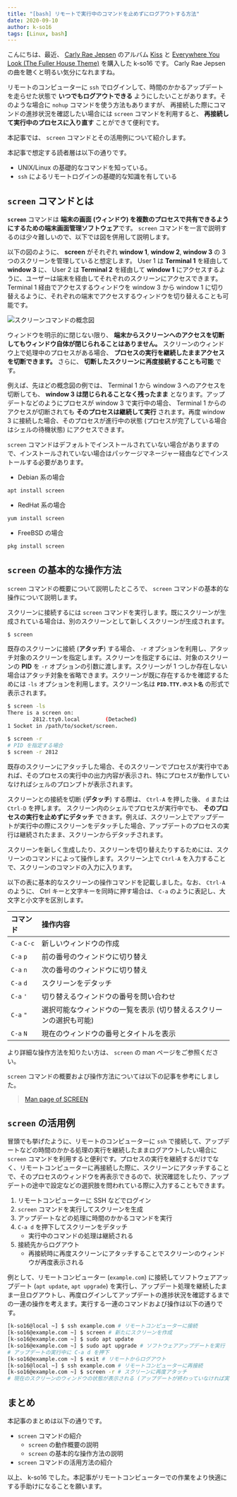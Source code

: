 ```yaml
---
title: "[bash] リモートで実行中のコマンドを止めずにログアウトする方法"
date: 2020-09-10
author: k-so16
tags: [Linux, bash]
---
```


こんにちは、最近、 [Carly Rae Jepsen](https://www.carlyraemusic.com/) のアルバム [Kiss](https://www.carlyraemusic.com/music/kiss) と [Everywhere You Look (The Fuller House Theme)](https://www.carlyraemusic.com/music/everywhere-you-look-fuller-house-theme) を購入した k-so16 です。 Carly Rae Jepsen の曲を聴くと明るい気分になれますね。

リモートのコンピューターに `ssh` でログインして、時間のかかるアップデートを走らせた状態で **いつでもログアウトできる** ようにしたいことがあります。そのような場合に `nohup` コマンドを使う方法もありますが、 再接続した際にコマンドの進捗状況を確認したい場合には `screen` コマンドを利用すると、 **再接続して実行中のプロセスに入り直す** ことができて便利です。

本記事では、 `screen` コマンドとその活用例について紹介します。

本記事で想定する読者層は以下の通りです。

- UNIX/Linux の基礎的なコマンドを知っている。
- `ssh` によるリモートログインの基礎的な知識を有している

## `screen` コマンドとは

**`screen`** コマンドは **端末の画面 (ウィンドウ) を複数のプロセスで共有できるようにするための端末画面管理ソフトウェア**です。 `screen` コマンドを一言で説明するのは少々難しいので、以下では図を併用して説明します。

以下の図のように、 **screen** がそれぞれ **window 1**, **window 2**, **window 3** の 3 つのスクリーンを管理していると想定します。 User 1 は **Terminal 1** を経由して **window 3** に、 User 2 は **Terminal 2** を経由して **window 1** にアクセスするように、ユーザーは端末を経由してそれぞれのスクリーンにアクセスできます。 Terminal 1 経由でアクセスするウィンドウを window 3 から window 1 に切り替えるように、それぞれの端末でアクセスするウィンドウを切り替えることも可能です。

![](images/bash-screen-command-1.png "スクリーンコマンドの概念図")

ウィンドウを明示的に閉じない限り、 **端末からスクリーンへのアクセスを切断してもウィンドウ自体が閉じられることはありません。** スクリーンのウィンドウ上で処理中のプロセスがある場合、 **プロセスの実行を継続したままアクセスを切断できます。** さらに、 **切断したスクリーンに再度接続することも可能** です。

例えば、先ほどの概念図の例では、 Terminal 1 から window 3 へのアクセスを切断しても、 **window 3 は閉じられることなく残ったまま** となります。アップデートなどのようにプロセスが window 3 で実行中の場合、 Terminal 1 からのアクセスが切断されても **そのプロセスは継続して実行** されます。再度 window 3 に接続した場合、そのプロセスが進行中の状態 (プロセスが完了している場合はシェルの待機状態) にアクセスできます。

`screen` コマンドはデフォルトでインストールされていない場合がありますので、インストールされていない場合はパッケージマネージャー経由などでインストールする必要があります。

- Debian 系の場合

```bash
apt install screen
```

- RedHat 系の場合

```bash
yum install screen
```

- FreeBSD の場合

```bash
pkg install screen
```

## `screen` の基本的な操作方法

`screen` コマンドの概要について説明したところで、 `screen` コマンドの基本的な操作について説明します。

スクリーンに接続するには `screen` コマンドを実行します。既にスクリーンが生成されている場合は、別のスクリーンとして新しくスクリーンが生成されます。

```bash
$ screen
```

既存のスクリーンに接続 (**アタッチ**) する場合、 `-r` オプションを利用し、アタッチ対象のスクリーンを指定します。スクリーンを指定するには、対象のスクリーンの **PID** を `-r` オプションの引数に渡します。スクリーンが 1 つしか存在しない場合はアタッチ対象を省略できます。スクリーンが既に存在するかを確認するためには `-ls` オプションを利用します。スクリーン名は **`PID.TTY.ホスト名`** の形式で表示されます。

```bash
$ screen -ls
There is a screen on:
        2812.tty0.local        (Detached)
1 Socket in /path/to/socket/screen.

$ screen -r
# PID を指定する場合
$ screen -r 2812
```

既存のスクリーンにアタッチした場合、そのスクリーンでプロセスが実行中であれば、そのプロセスの実行中の出力内容が表示され、特にプロセスが動作していなければシェルのプロンプトが表示されます。

スクリーンとの接続を切断 (**デタッチ**) する際は、 `Ctrl-A` を押した後、 `d` または `Ctrl-D` を押します。 スクリーン内のシェルでプロセスが実行中でも、 **そのプロセスの実行を止めずにデタッチ** できます。例えば、スクリーン上でアップデートが実行中の際にスクリーンをデタッチした場合、アップデートのプロセスの実行は継続されたまま、スクリーンからデタッチされます。

スクリーンを新しく生成したり、スクリーンを切り替えたりするためには、スクリーンのコマンドによって操作します。スクリーン上で `Ctrl-A` を入力することで、スクリーンのコマンドの入力に入ります。

以下の表に基本的なスクリーンの操作コマンドを記載しました。なお、 `Ctrl-A` のように、 Ctrl キーと文字キーを同時に押す場合は、 `C-a` のように表記し、大文字と小文字を区別します。

|コマンド|操作内容|
|:--|:--|
|`C-a` `C-c`|新しいウィンドウの作成|
|`C-a` `p`|前の番号のウィンドウに切り替え|
|`C-a` `n`|次の番号のウィンドウに切り替え|
|`C-a` `d`|スクリーンをデタッチ|
|`C-a` `'`|切り替えるウィンドウの番号を問い合わせ|
|`C-a` `"`|選択可能なウィンドウの一覧を表示 (切り替えるスクリーンの選択も可能)|
|`C-a` `N`|現在のウィンドウの番号とタイトルを表示|

より詳細な操作方法を知りたい方は、 `screen` の man ページをご参照ください。

`screen` コマンドの概要および操作方法については以下の記事を参考にしました。

> [Man page of SCREEN](https://linuxjm.osdn.jp/html/GNU_screen/man1/screen.1.html)

## `screen` の活用例

冒頭でも挙げたように、リモートのコンピューターに `ssh` で接続して、アップデートなどの時間のかかる処理の実行を継続したままログアウトしたい場合に `screen` コマンドを利用すると便利です。プロセスの実行を継続するだけでなく、リモートコンピューターに再接続した際に、スクリーンにアタッチすることで、そのプロセスのウィンドウを再表示できるので、状況確認をしたり、アップデートの途中で設定などの選択肢を問われている際に入力することもできます。

1. リモートコンピューターに SSH などでログイン
1. `screen` コマンドを実行してスクリーンを生成
1. アップデートなどの処理に時間のかかるコマンドを実行
1. `C-a d` を押下してスクリーンをデタッチ
    - 実行中のコマンドの処理は継続される
1. 接続先からログアウト
    - 再接続時に再度スクリーンにアタッチすることでスクリーンのウィンドウが再度表示される

例として、リモートコンピューター (`example.com`) に接続してソフトウェアアップデート (`apt update`, `apt upgrade`) を実行し、アップデート処理を継続したまま一旦ログアウトし、再度ログインしてアップデートの進捗状況を確認するまでの一連の操作を考えます。実行する一連のコマンドおよび操作は以下の通りです。

```bash
[k-so16@local ~] $ ssh example.com # リモートコンピューターに接続
[k-so16@example.com ~] $ screen # 新たにスクリーンを作成
[k-so16@example.com ~] $ sudo apt update
[k-so16@example.com ~] $ sudo apt upgrade # ソフトウェアアップデートを実行
# アップデートの実行中に C-a d を押下
[k-so16@example.com ~] $ exit # リモートからログアウト
[k-so16@local ~] $ ssh example.com # リモートコンピューターに再接続
[k-so16@example.com ~] $ screen -r # スクリーンに再度アタッチ
# 現在のスクリーンのウィンドウの状態が表示される (アップデートが終わっていなければ実行中の出力内容が表示される)
```

## まとめ

本記事のまとめは以下の通りです。

- `screen` コマンドの紹介
    - `screen` の動作概要の説明
    - `screen` の基本的な操作方法の説明
- `screen` コマンドの活用方法の紹介

以上、 k-so16 でした。本記事がリモートコンピューターでの作業をより快適にする手助けになることを願います。